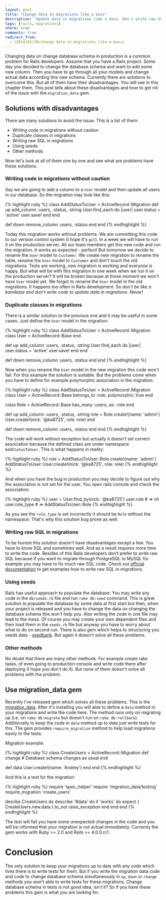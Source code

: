 ```yaml
---
layout: post
title: "Change data in migrations like a boss"
description: "Update data in migrations like a boss. Don't write raw SQL in migration, don't define again your models in migrations again, don't use seeds. Use migration_data gem to keep your migrations up to date, migration data in production, test migration data code and remove them when you want."
tags: [rails, migrations]
share: true
comments: true
redirect_from:
  - /2014/01/30/change-data-in-migrations-like-a-boss/
---
```



Changing data on change database schema in production is a common problem for Rails developers. Assume that you have a Rails project. Some day you decided to change the database schema and want to add some new column. Then you have to go through all your models and change actual data according this new schema. Currently there are solutions to overcome this. But all of them have their disadvantages. You will see in this chapter them. This post tells about these disadvantages and how to get rid of the issue with the `migration_data` gem.

## Solutions with disadvantages

There are many solutions to avoid the issue. This is a list of them:

* Writing code in migrations without caution
* Duplicate classes in migrations
* Writing raw SQL in migrations
* Using seeds
* Other methods

Now let's look at all of them one by one and see what are problems have these solutions.

### Writing code in migrations without caution

Say we are going to add a column to a `User` model and then update all users in our database. So the migration may look like this:

{% highlight ruby %}
class AddStatusToUser < ActiveRecord::Migration
  def up
    add_column :users, :status, :string
    User.find_each do |user|
      user.status = 'active'
      user.save!
    end
  end

  def down
    remove_column :users, :status
  end
end
{% endhighlight %}

Today this migration works without problems. We are committing this code to our version control system (I hope it's `git`). In a week we will have to run it on the production server. All our team members get this new code and run the migration. It works as expected - perfect! But tomorrow we decide to rename the `User` model to `Customer`. We create new migration to rename the table, rename the `User` model to `Customer` and don't touch the old migrations. Tests are working, new migration is working and everyone is happy. But what will be with this migration in one week when we run it on the production server? It will be broken because at those moment we won't have `User` model yet. We forgot to rename the `User` model in the old migrations. It happens too often in Rails development. So *don't be like a kamikaze and don't write code to update data in migrations*. Never!

### Duplicate classes in migrations

There is a similar solution to the previous one and it may be useful in some cases. Just define the `User` model in the migration:

{% highlight ruby %}
class AddStatusToUser < ActiveRecord::Migration
  class User < ActiveRecord::Base
  end

  def up
    add_column :users, :status, :string
    User.find_each do |user|
      user.status = 'active'
      user.save!
    end
  end

  def down
    remove_column :users, :status
  end
end
{% endhighlight %}

Now when you rename the `User` model in the new migration this code won't fail. For this example the solution is suitable. But the problems come when you have to define for example polymorphic association in the migration:

{% highlight ruby %}
class AddStatusToUser < ActiveRecord::Migration
  class User < ActiveRecord::Base
    belongs_to :role, polymorphic: true
  end

  class Role < ActiveRecord::Base
    has_many :users, as: :role
  end

  def up
    add_column :users, :status, :string
    role = Role.create!(name: 'admin')
    User.create!(nick: '@ka8725', role: role)
  end

  def down
    remove_column :users, :status
  end
end
{% endhighlight %}

The code will work without exception but actually it doesn't set correct association because the defined class are under namespace `AddStatusToUser`. This is what happens in reality:

{% highlight ruby %}
role = AddStatusToUser::Role.create!(name: 'admin')
AddStatusToUser::User.create!(nick: '@ka8725', role: role)
{% endhighlight %}


And when you have the bug in production you may decide to figure out why the association is not set for the user. You open rails console and check the association:

{% highlight ruby %}
user = User.find_by(nick: '@ka8725')
user.role       # => nil
user.role_type  # => AddStatusToUser::Role
{% endhighlight %}

As you see the `role_type` is set incorrectly it should be `Role` without the namespace. That's why this solution bug prone as well.

### Writing raw SQL in migrations

To be honest this solution doesn't have disadvantages except a few. You have to know SQL and sometimes well. And as a result requires more time to write the code. Besides of this Rails developers don't prefer to write raw SQL because if you want to migrate through PostgreSQL to MySQL for example you may have to fix much raw SQL code. Check out [official documentation](http://guides.rubyonrails.org/migrations.html#when-helpers-aren-t-enough) to get examples how to write raw SQL in migrations.

### Using seeds

Rails has useful approach to populate the database. You may write any code in the `db/seeds.rb` file and run `rake db:seed` command. This is great solution to populate the database by some data at first start but then, when your project is released and you have to change the data on changing the database schema this won't help you. Also writing the code in one file may lead to the mess. Of course you may create your own dependent files and then load them in the `seeds.rb` file but anyway you have to worry about what to do on second run. There is also gem which helps to structuring you seeds data - [seedbank](https://github.com/james2m/seedbank). But again it doesn't solve all these problems.

### Other methods

No doubt that there are many other methods. For example create rake tasks, of even going to production console and write code there after deploying (I hope you don't do it). But none of them doesn't solve all problems with the problem.

## Use migration_data gem

Recently I've released gem which solves all these problems. This is the [migration_data](https://github.com/ka8725/migration_data). After it's installing you will able to define a `data` method in your migrations and write the code here. The method runs only on migrating up (i.e. on `rake db:migrate` but doesn't run on `rake db:rollback`). Additionally to keep the code in `data` method up to date just write tests for this. The gem provides `require_migration` method to help load migrations easily to the tests.

Migration example:

{% highlight ruby %}
class CreateUsers < ActiveRecord::Migration
  def change
    # Database schema changes as usual
  end

  def data
    User.create!(name: 'Andrey')
  end
end
{% endhighlight %}

And this is a test for the migration:

{% highlight ruby %}
require 'spec_helper'
require 'migration_data/testing'
require_migration 'create_users'

desribe CreateUsers do
  describe '#data' do
    it 'works' do
      expect { CreateUsers.new.data }.to_not raise_exception
    end
  end
end
{% endhighlight %}

The test will fail you have some unexpected changes in the code and you will be informed that your migration is not actual immediately. Currently the gem works with Ruby >= 2.0 and Rails >= 4.0.0.rc1.

# Conclusion

The only solution to keep your migrations up to date with any code which lives there is to write tests for them. But if you write the migration data code and code to change database schema simultaneously in `up`, `down` or `change` methods you won't able to write tests for these migrations. Change database schema in tests is not good idea, isn't it? So if you have these problems this gem is what you are looking for.
